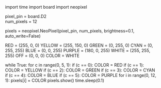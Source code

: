 import time
import board
import neopixel
 
pixel_pin = board.D2   
num_pixels = 12       
 
pixels = neopixel.NeoPixel(pixel_pin, num_pixels, brightness=0.1, auto_write=False)
 
RED = (255, 0, 0)
YELLOW = (255, 150, 0)
GREEN = (0, 255, 0)
CYAN = (0, 255, 255)
BLUE = (0, 0, 255)
PURPLE = (180, 0, 255)
WHITE = (255, 255, 255)
OFF = (0, 0, 0)
COLOR = WHITE


 
while True:
    for c in range(0, 5, 1):
        if (c == 0):
            COLOR = RED
        if (c == 1):
            COLOR = YELLOW
        if (c == 2):
            COLOR = GREEN
        if (c == 3):
            COLOR = CYAN
        if (c == 4):
            COLOR = BLUE
        if (c == 5):
            COLOR = PURPLE
        for i in range(0, 12, 1):
            pixels[i] = COLOR
            pixels.show()
            time.sleep(0.1)
    

